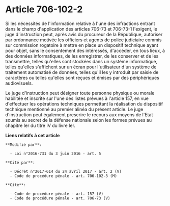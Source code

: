 # Article 706-102-2

Si les nécessités de l'information relative à l'une des infractions entrant dans le champ d'application des articles 706-73
et 706-73-1 l'exigent, le juge d'instruction peut, après avis du procureur de la République, autoriser par ordonnance motivée
les officiers et agents de police judiciaire commis sur commission rogatoire à mettre en place un dispositif technique ayant
pour objet, sans le consentement des intéressés, d'accéder, en tous lieux, à des données informatiques, de les enregistrer,
de les conserver et de les transmettre, telles qu'elles sont stockées dans un système informatique, telles qu'elles
s'affichent sur un écran pour l'utilisateur d'un système de traitement automatisé de données, telles qu'il les y introduit
par saisie de caractères ou telles qu'elles sont reçues et émises par des périphériques audiovisuels. 

Le juge d'instruction peut désigner toute personne physique ou morale habilitée et inscrite sur l'une des listes prévues à
l'article 157, en vue d'effectuer les opérations techniques permettant la réalisation du dispositif technique mentionné au
premier alinéa du présent article. Le juge d'instruction peut également prescrire le recours aux moyens de l'Etat soumis au
secret de la défense nationale selon les formes prévues au chapitre Ier du titre IV du livre Ier.

**Liens relatifs à cet article**

	**Modifié par**:

	  - Loi n°2016-731 du 3 juin 2016 - art. 5

	**Cité par**:

	  - Décret n°2017-614 du 24 avril 2017 - art. 2 (V)
	  - Code de procédure pénale - art. 706-102-3 (M)

	**Cite**:

	  - Code de procédure pénale - art. 157 (V)
	  - Code de procédure pénale - art. 706-73 (V)
